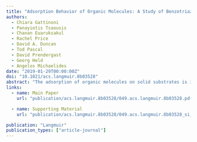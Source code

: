 ```yaml
---
title: "Adsorption Behavior of Organic Molecules: A Study of Benzotriazole on Cu(111) with Spectroscopic and Theoretical Methods"
authors:
  - Chiara Gattinoni
  - Panayiotis Tsaousis
  - Chanan Euaruksakul
  - Rachel Price
  - David A. Duncan
  - Tod Pascal
  - David Prendergast
  - Georg Held
  - Angelos Michaelides
date: "2019-01-29T00:00:00Z"
doi: "10.1021/acs.langmuir.8b03528"
abstract: "The adsorption of organic molecules on solid substrates is important to applications in fields such as catalysis, photovoltaics, corrosion inhibition, adhesion, and sensors. The molecular level description of the surface−molecule interaction and of the adsorption structures in these complex systems is crucial to understand their properties and function. Here, we present an investigation of one such system, benzotriazole (BTAH) on single-crystal Cu(111) in vacuum conditions. BTAH is the most widely used corrosion inhibitor for copper and thus a molecule of great industrial relevance. We show that the co-application of a wide range of spectroscopic techniques with theoretical methods provides unique insight in the description of the atomistic details of the adsorbed structures. Specifically, spectroscopic photoemission, absorption, and standing wave experiments combined with ab initio computational modeling allowed us to identify that benzotriazole forms overlayers of intact BTAH when deposited at low temperature, and it dissociates into BTA and H at room temperature and above. The dissociated molecule then forms complex structures of mixed chains and dimers of BTA bound to copper adatoms. Our work also reveals that copper adatoms at low concentrations, such as the theoretically predicted superstructures, cannot be resolved by means of current X-ray photoelectron spectroscopy as the modeled Cu 2p spectra are practically indistinguishable from those for a Cu surface without adatoms. Overall, this study significantly deepens understanding of BTAH on Cu, a system studied for more than 50 years, and it highlights the benefits of combining spectroscopic and computational methods to obtain a complete picture of a complex adsorption system."
links:
  - name: Main Paper
    url: "publication/acs.langmuir.8b03528/049.acs.langmuir.8b03528.pdf"

  - name: Supporting Material
    url: "publication/acs.langmuir.8b03528/049.acs.langmuir.8b03528_si_001.pdf"

publication: "Langmuir"
publication_types: ["article-journal"]
---
```

